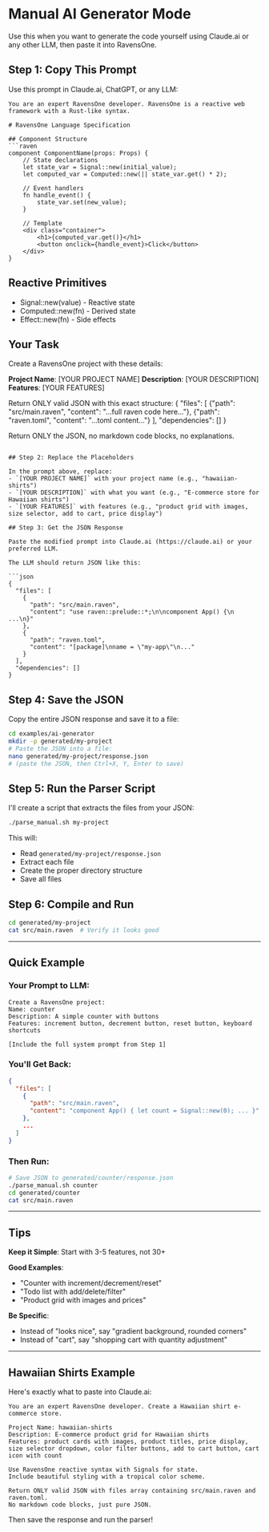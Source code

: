 # Manual AI Generator Mode

Use this when you want to generate the code yourself using Claude.ai or any other LLM, then paste it into RavensOne.

## Step 1: Copy This Prompt

Use this prompt in Claude.ai, ChatGPT, or any LLM:

```
You are an expert RavensOne developer. RavensOne is a reactive web framework with a Rust-like syntax.

# RavensOne Language Specification

## Component Structure
```raven
component ComponentName(props: Props) {
    // State declarations
    let state_var = Signal::new(initial_value);
    let computed_var = Computed::new(|| state_var.get() * 2);

    // Event handlers
    fn handle_event() {
        state_var.set(new_value);
    }

    // Template
    <div class="container">
        <h1>{computed_var.get()}</h1>
        <button onclick={handle_event}>Click</button>
    </div>
}
```

## Reactive Primitives
- Signal::new(value) - Reactive state
- Computed::new(fn) - Derived state
- Effect::new(fn) - Side effects

## Your Task

Create a RavensOne project with these details:

**Project Name**: [YOUR PROJECT NAME]
**Description**: [YOUR DESCRIPTION]
**Features**: [YOUR FEATURES]

Return ONLY valid JSON with this exact structure:
{
  "files": [
    {"path": "src/main.raven", "content": "...full raven code here..."},
    {"path": "raven.toml", "content": "...toml content..."}
  ],
  "dependencies": []
}

Return ONLY the JSON, no markdown code blocks, no explanations.
```

## Step 2: Replace the Placeholders

In the prompt above, replace:
- `[YOUR PROJECT NAME]` with your project name (e.g., "hawaiian-shirts")
- `[YOUR DESCRIPTION]` with what you want (e.g., "E-commerce store for Hawaiian shirts")
- `[YOUR FEATURES]` with features (e.g., "product grid with images, size selector, add to cart, price display")

## Step 3: Get the JSON Response

Paste the modified prompt into Claude.ai (https://claude.ai) or your preferred LLM.

The LLM should return JSON like this:

```json
{
  "files": [
    {
      "path": "src/main.raven",
      "content": "use raven::prelude::*;\n\ncomponent App() {\n  ...\n}"
    },
    {
      "path": "raven.toml",
      "content": "[package]\nname = \"my-app\"\n..."
    }
  ],
  "dependencies": []
}
```

## Step 4: Save the JSON

Copy the entire JSON response and save it to a file:

```bash
cd examples/ai-generator
mkdir -p generated/my-project
# Paste the JSON into a file:
nano generated/my-project/response.json
# (paste the JSON, then Ctrl+X, Y, Enter to save)
```

## Step 5: Run the Parser Script

I'll create a script that extracts the files from your JSON:

```bash
./parse_manual.sh my-project
```

This will:
- Read `generated/my-project/response.json`
- Extract each file
- Create the proper directory structure
- Save all files

## Step 6: Compile and Run

```bash
cd generated/my-project
cat src/main.raven  # Verify it looks good
```

---

## Quick Example

### Your Prompt to LLM:
```
Create a RavensOne project:
Name: counter
Description: A simple counter with buttons
Features: increment button, decrement button, reset button, keyboard shortcuts

[Include the full system prompt from Step 1]
```

### You'll Get Back:
```json
{
  "files": [
    {
      "path": "src/main.raven",
      "content": "component App() { let count = Signal::new(0); ... }"
    },
    ...
  ]
}
```

### Then Run:
```bash
# Save JSON to generated/counter/response.json
./parse_manual.sh counter
cd generated/counter
cat src/main.raven
```

---

## Tips

**Keep it Simple**: Start with 3-5 features, not 30+

**Good Examples**:
- "Counter with increment/decrement/reset"
- "Todo list with add/delete/filter"
- "Product grid with images and prices"

**Be Specific**:
- Instead of "looks nice", say "gradient background, rounded corners"
- Instead of "cart", say "shopping cart with quantity adjustment"

---

## Hawaiian Shirts Example

Here's exactly what to paste into Claude.ai:

```
You are an expert RavensOne developer. Create a Hawaiian shirt e-commerce store.

Project Name: hawaiian-shirts
Description: E-commerce product grid for Hawaiian shirts
Features: product cards with images, product titles, price display, size selector dropdown, color filter buttons, add to cart button, cart icon with count

Use RavensOne reactive syntax with Signals for state.
Include beautiful styling with a tropical color scheme.

Return ONLY valid JSON with files array containing src/main.raven and raven.toml.
No markdown code blocks, just pure JSON.
```

Then save the response and run the parser!
